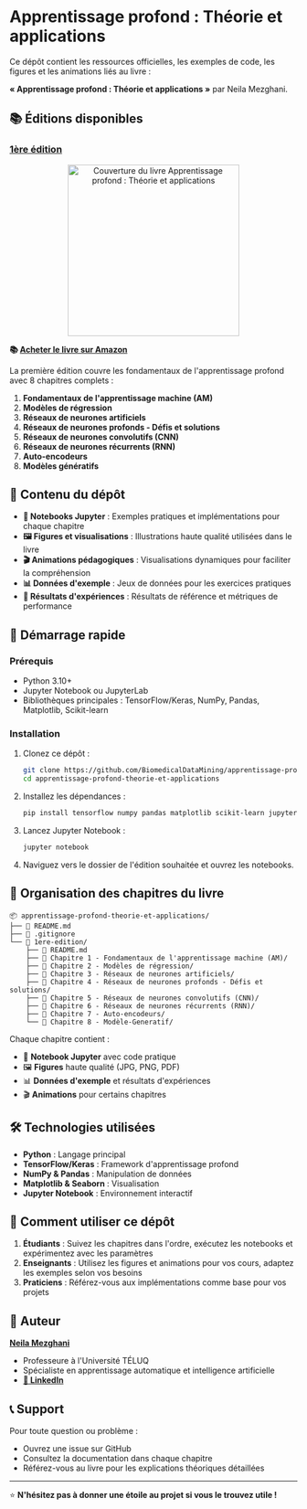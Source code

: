 
# Apprentissage profond : Théorie et applications

Ce dépôt contient les ressources officielles, les exemples de code, les figures et les animations liés au livre :

**« Apprentissage profond : Théorie et applications »** par Neila Mezghani.

## 📚 Éditions disponibles

### [1ère édition](./1ere-edition/)

<div align="center">
<img src="https://m.media-amazon.com/images/I/71n2PGSn-ML._SL1303_.jpg" alt="Couverture du livre Apprentissage profond : Théorie et applications" width="300">
</div>

**📚 <a href="https://www.amazon.ca/Apprentissage-profond-Prof-Neila-Mezghani/dp/B0FFBBFNNR/" target="_blank">Acheter le livre sur Amazon</a>**

La première édition couvre les fondamentaux de l'apprentissage profond avec 8 chapitres complets :

1. **Fondamentaux de l'apprentissage machine (AM)**
2. **Modèles de régression**
3. **Réseaux de neurones artificiels**
4. **Réseaux de neurones profonds - Défis et solutions**
5. **Réseaux de neurones convolutifs (CNN)**
6. **Réseaux de neurones récurrents (RNN)**
7. **Auto-encodeurs**
8. **Modèles génératifs**

## 🎯 Contenu du dépôt

- **📓 Notebooks Jupyter** : Exemples pratiques et implémentations pour chaque chapitre
- **🖼️ Figures et visualisations** : Illustrations haute qualité utilisées dans le livre
- **🎬 Animations pédagogiques** : Visualisations dynamiques pour faciliter la compréhension
- **📊 Données d'exemple** : Jeux de données pour les exercices pratiques
- **🔬 Résultats d'expériences** : Résultats de référence et métriques de performance

## 🚀 Démarrage rapide

### Prérequis
- Python 3.10+
- Jupyter Notebook ou JupyterLab
- Bibliothèques principales : TensorFlow/Keras, NumPy, Pandas, Matplotlib, Scikit-learn

### Installation
1. Clonez ce dépôt :
   ```bash
   git clone https://github.com/BiomedicalDataMining/apprentissage-profond-theorie-et-applications.git
   cd apprentissage-profond-theorie-et-applications
   ```

2. Installez les dépendances :
   ```bash
   pip install tensorflow numpy pandas matplotlib scikit-learn jupyter seaborn plotly
   ```

3. Lancez Jupyter Notebook :
   ```bash
   jupyter notebook
   ```

4. Naviguez vers le dossier de l'édition souhaitée et ouvrez les notebooks.

## 📁 Organisation des chapitres du livre

```
📦 apprentissage-profond-theorie-et-applications/
├── 📄 README.md
├── 📄 .gitignore
└── 📁 1ere-edition/
    ├── 📄 README.md
    ├── 📁 Chapitre 1 - Fondamentaux de l'apprentissage machine (AM)/
    ├── 📁 Chapitre 2 - Modèles de régression/
    ├── 📁 Chapitre 3 - Réseaux de neurones artificiels/
    ├── 📁 Chapitre 4 - Réseaux de neurones profonds - Défis et solutions/
    ├── 📁 Chapitre 5 - Réseaux de neurones convolutifs (CNN)/
    ├── 📁 Chapitre 6 - Réseaux de neurones récurrents (RNN)/
    ├── 📁 Chapitre 7 - Auto-encodeurs/
    └── 📁 Chapitre 8 - Modèle-Generatif/
```

Chaque chapitre contient :
- 📓 **Notebook Jupyter** avec code pratique
- 🖼️ **Figures** haute qualité (JPG, PNG, PDF)
- 📊 **Données d'exemple** et résultats d'expériences
- 🎬 **Animations** pour certains chapitres

## 🛠️ Technologies utilisées

- **Python** : Langage principal
- **TensorFlow/Keras** : Framework d'apprentissage profond
- **NumPy & Pandas** : Manipulation de données
- **Matplotlib & Seaborn** : Visualisation
- **Jupyter Notebook** : Environnement interactif

## 📖 Comment utiliser ce dépôt

1. **Étudiants** : Suivez les chapitres dans l'ordre, exécutez les notebooks et expérimentez avec les paramètres
2. **Enseignants** : Utilisez les figures et animations pour vos cours, adaptez les exemples selon vos besoins
3. **Praticiens** : Référez-vous aux implémentations comme base pour vos projets



## 📌 Auteur

**<a href="https://www.teluq.ca/siteweb/univ/en/nmezghan.html" target="_blank">Neila Mezghani</a>**
- Professeure à l'Université TÉLUQ
- Spécialiste en apprentissage automatique et intelligence artificielle
- **<a href="https://ca.linkedin.com/in/neila-mezghani" target="_blank">💼 LinkedIn</a>**

## 📞 Support

Pour toute question ou problème :
- Ouvrez une issue sur GitHub
- Consultez la documentation dans chaque chapitre
- Référez-vous au livre pour les explications théoriques détaillées

---

⭐ **N'hésitez pas à donner une étoile au projet si vous le trouvez utile !**
